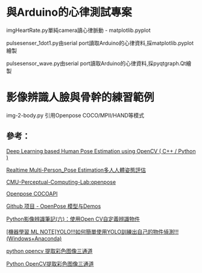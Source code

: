 # 與Arduino的心律測試專案

imgHeartRate.py單純camera讀心律脈動 - matplotlib.pyplot

pulsesenser_1dot1.py由serial port讀取Arduino的心律資料,採matplotlib.pyplot繪製

pulsesensor_wave.py由serial port讀取Arduino的心律資料,採pyqtgraph.Qt繪製

# 影像辨識人臉與骨幹的練習範例

img-2-body.py 引用Openpose COCO/MPII/HAND等模式

## 參考： 

[Deep Learning based Human Pose Estimation using OpenCV ( C++ / Python )](https://www.learnopencv.com/deep-learning-based-human-pose-estimation-using-opencv-cpp-python/)

[Realtime Multi-Person_Pose Estimation多人人體姿態評估](https://github.com/ZheC/Realtime_Multi-Person_Pose_Estimation)

[CMU-Perceptual-Computing-Lab:openpose](https://github.com/CMU-Perceptual-Computing-Lab/openpose)

[Openpose COCOAPI](https://github.com/cocodataset/cocoapi)

[Github 项目 - OpenPose 模型与Demos](https://blog.csdn.net/oJiMoDeYe12345/article/details/84668309)

[Python影像辨識筆記(六)：使用Open CV自定義辨識物件](https://medium.com/@yanweiliu/python%E5%BD%B1%E5%83%8F%E8%BE%A8%E8%AD%98%E7%AD%86%E8%A8%98-%E5%85%AD-%E4%BD%BF%E7%94%A8open-cv%E8%87%AA%E5%AE%9A%E7%BE%A9%E8%BE%A8%E8%AD%98%E7%89%A9%E4%BB%B6-%E4%BB%A5%E8%B2%93%E5%92%AA%E7%82%BA%E4%BE%8B-9cf3e0e19e35)

[[機器學習 ML NOTE]YOLO!!!如何簡單使用YOLO訓練出自己的物件偵測!!! (Windows+Anaconda)](https://medium.com/%E9%9B%9E%E9%9B%9E%E8%88%87%E5%85%94%E5%85%94%E7%9A%84%E5%B7%A5%E7%A8%8B%E4%B8%96%E7%95%8C/%E6%A9%9F%E5%99%A8%E5%AD%B8%E7%BF%92-ml-note-yolo-%E5%88%A9%E7%94%A8%E5%BD%B1%E5%83%8F%E8%BE%A8%E8%AD%98%E5%81%9A%E7%89%A9%E4%BB%B6%E5%81%B5%E6%B8%AC-object-detection-%E7%9A%84%E6%8A%80%E8%A1%93-3ad34a4cac70)

[python opencv 提取彩色图像三通道](https://blog.csdn.net/huanglu_thu13/article/details/52332695)

[Python OpenCV提取彩色图像三通道](https://hlthu.github.io/opencv/2016/06/04/python-opencv-3.html)

